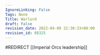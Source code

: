 ```yaml
---
IgnoreLinking: False
Tags: None
Title: Warlord
draft: False
revision_date: 2022-04-09 22:30:33+00:00
revision_id: 88325
---
```


#REDIRECT [[Imperial Orcs leadership]]
